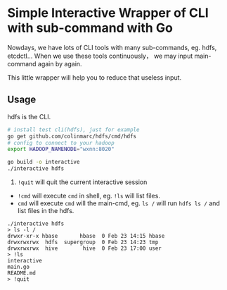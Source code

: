# Simple Interactive Wrapper of CLI with sub-command with Go

Nowdays, we have lots of CLI tools with many sub-commands, eg. hdfs, etcdctl... 
When we use these tools continuously， we may input main-command again by again.

This little wrapper will help you to reduce that useless input.

## Usage

hdfs is the CLI.

```bash
# install test cli(hdfs), just for example
go get github.com/colinmarc/hdfs/cmd/hdfs
# config to connect to your hadoop
export HADOOP_NAMENODE="wxnn:8020"
```

```bash
go build -o interactive
./interactive hdfs
```

1. `!quit` will quit the current interactive session
-  `!cmd` will execute `cmd` in shell, eg. `!ls` will list files.
-  `cmd` will execute `cmd` will the main-cmd, eg. `ls /` will run `hdfs ls /`
and list files in the hdfs.

```
./interactive hdfs
> ls -l /
drwxr-xr-x hbase       hbase  0 Feb 23 14:15 hbase
drwxrwxrwx  hdfs  supergroup  0 Feb 23 14:23 tmp
drwxrwxrwx  hive        hive  0 Feb 23 17:00 user
> !ls
interactive
main.go
README.md
> !quit
```
